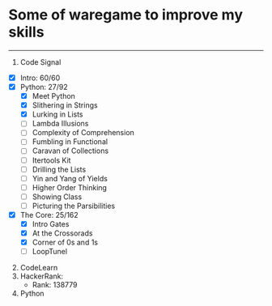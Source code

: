 # Some of waregame to improve my skills
---
1. Code Signal
- [x] Intro: 60/60
- [x] Python: 27/92
    - [x]    Meet Python
    - [x]   Slithering in Strings
    - [x]   Lurking in Lists
    - [ ]    Lambda Illusions
    - [ ]    Complexity of Comprehension
    - [ ]    Fumbling in Functional
    - [ ]    Caravan of Collections
    - [ ]    Itertools Kit
    - [ ]    Drilling the Lists
    - [ ]    Yin and Yang of Yields
    - [ ]    Higher Order Thinking
    - [ ]    Showing Class
    - [ ]    Picturing the Parsibilities
- [x] The Core: 25/162
    - [x]   Intro Gates
    - [x]   At the Crossorads
    - [x]   Corner of 0s and 1s
    - [ ]    LoopTunel
2. CodeLearn
3. HackerRank:
    - Rank: 138779
4. Python

